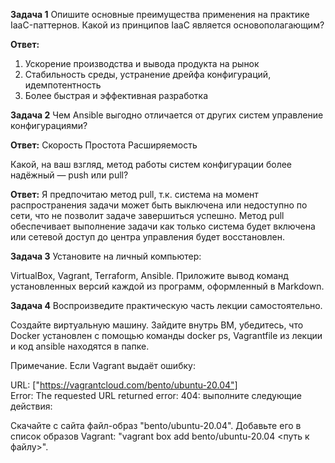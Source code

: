 **Задача 1**
Опишите основные преимущества применения на практике IaaC-паттернов.
Какой из принципов IaaC является основополагающим?

**Ответ:**
1) Ускорение производства и вывода продукта на рынок
2) Стабильность среды, устранение дрейфа конфигураций, идемпотентность
3) Более быстрая и эффективная разработка



**Задача 2**
Чем Ansible выгодно отличается от других систем управление конфигурациями?

**Ответ:**
Скорость
Простота
Расширяемость

Какой, на ваш взгляд, метод работы систем конфигурации более надёжный — push или pull?

**Ответ:**
Я предпочитаю метод pull, т.к. система на момент распространения задачи может быть выключена или недоступно по сети, что не позволит задаче завершиться успешно. Метод pull обеспечивает выполнение задачи как только система будет включена или сетевой доступ до центра управления будет восстановлен.

**Задача 3**
Установите на личный компьютер:

VirtualBox,
Vagrant,
Terraform,
Ansible.
Приложите вывод команд установленных версий каждой из программ, оформленный в Markdown.

**Задача 4**
Воспроизведите практическую часть лекции самостоятельно.

Создайте виртуальную машину.
Зайдите внутрь ВМ, убедитесь, что Docker установлен с помощью команды
docker ps,
Vagrantfile из лекции и код ansible находятся в папке.

Примечание. Если Vagrant выдаёт ошибку:

URL: ["https://vagrantcloud.com/bento/ubuntu-20.04"]     
Error: The requested URL returned error: 404:
выполните следующие действия:

Скачайте с сайта файл-образ "bento/ubuntu-20.04".
Добавьте его в список образов Vagrant: "vagrant box add bento/ubuntu-20.04 <путь к файлу>".
